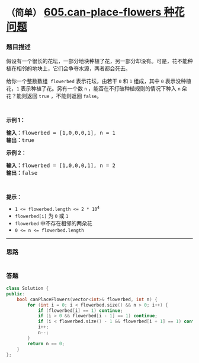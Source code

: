 # `（简单）` [605.can-place-flowers 种花问题](https://leetcode-cn.com/problems/can-place-flowers/)

### 题目描述
<div class="notranslate"><p>假设有一个很长的花坛，一部分地块种植了花，另一部分却没有。可是，花不能种植在相邻的地块上，它们会争夺水源，两者都会死去。</p>

<p>给你一个整数数组&nbsp;&nbsp;<code>flowerbed</code> 表示花坛，由若干 <code>0</code> 和 <code>1</code> 组成，其中 <code>0</code> 表示没种植花，<code>1</code> 表示种植了花。另有一个数&nbsp;<code>n</code><strong> </strong>，能否在不打破种植规则的情况下种入&nbsp;<code>n</code><strong>&nbsp;</strong>朵花？能则返回 <code>true</code> ，不能则返回 <code>false</code>。</p>

<p>&nbsp;</p>

<p><strong>示例 1：</strong></p>

<pre><strong>输入：</strong>flowerbed = [1,0,0,0,1], n = 1
<strong>输出：</strong>true
</pre>

<p><strong>示例 2：</strong></p>

<pre><strong>输入：</strong>flowerbed = [1,0,0,0,1], n = 2
<strong>输出：</strong>false
</pre>

<p>&nbsp;</p>

<p><strong>提示：</strong></p>

<ul>
	<li><code>1 &lt;= flowerbed.length &lt;= 2 * 10<sup>4</sup></code></li>
	<li><code>flowerbed[i]</code> 为 <code>0</code> 或 <code>1</code></li>
	<li><code>flowerbed</code> 中不存在相邻的两朵花</li>
	<li><code>0 &lt;= n &lt;= flowerbed.length</code></li>
</ul>
</div>

---
### 思路
```
```



### 答题
``` C++
class Solution {
public:
    bool canPlaceFlowers(vector<int>& flowerbed, int n) {
        for (int i = 0; i < flowerbed.size() && n > 0; i++) {
            if (flowerbed[i] == 1) continue;
            if (i > 0 && flowerbed[i - 1] == 1) continue;
            if (i < flowerbed.size() - 1 && flowerbed[i + 1] == 1) continue;
            i++;
            n--;
        }
        return n == 0;
    }
};
```




